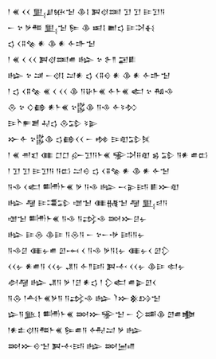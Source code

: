 <div class='block'>
<div class='line'>𒁹 𒌍 𒌋𒌋 𒅅𒋗𒁮𒈠 𒆠𒋙 𒀉𒋼𒌅 𒋛 𒋛 𒄿𒋛𒀀</div>
<div class='line'>𒀸 𒆳 𒃻𒍣 𒅅𒈠 𒌉 𒆠 𒀜𒋙 𒆤𒌓 𒄿𒋫𒈬</div>
<div class='line'>𒌓 𒌋𒐉𒆚 𒀭 𒆠 𒀭 𒅆𒈥𒈠</div>
<div class='line'>𒁹 𒌍 𒌋 𒌋𒌋 𒀉𒋼𒌅𒌑 𒈗 𒆳 𒉿𒈫 𒂼𒀾</div>
<div class='line'>𒈗 𒆳 𒁼 𒀸𒋼𒋙 𒁺𒀭 𒌓 𒌋𒐉𒄰 𒀭 𒆠 𒀭 𒅆𒈥𒈠</div>
<div class='line'>𒁹 𒌓 𒌋𒐉𒆚 𒌍 𒌋 𒌋𒌋 𒆠 𒀀𒄩𒈨𒌍 𒅆𒈨𒌍 𒅗 𒆳 𒄀𒈾</div>
<div class='line'>𒊮 𒆳 𒄭𒂵 𒀭𒈨𒌍 𒆳𒌵𒆠 𒀀𒈾 𒅆𒂟𒁴</div>
<div class='line'>𒄿𒋻𒊓𒋢 𒄷𒌓 𒊮𒁉 𒂟𒉌</div>
<div class='line'>𒁍𒅆 𒆳𒌵𒆠 𒌓𒂵𒌋𒌋 𒀸 𒂔 𒄿𒊏𒁉𒍮</div>
<div class='line'>𒁹 𒌍 𒉣𒇬 𒈪 𒆸𒆸 𒅎𒋛𒀀𒈨𒌍 𒊌𒋫𒍝𒊏 𒌗 𒁉 𒀀𒀭 𒌑𒆗</div>
<div class='line'>𒁹 𒋛 𒋛 𒄿𒋛𒀀 𒀀𒆗 𒁺𒄰 𒌓 𒌋𒐉𒆚 𒀭 𒆠 𒀭 𒅆𒈠</div>
<div class='line'>𒀀𒈾 𒌋𒅗 𒌦𒈨𒌍 𒃻 𒀀𒈾 𒈗 𒁁𒉌𒅀 𒀾𒁍𒊏</div>
<div class='line'>𒈗 𒆷 𒄿𒃮𒁉 𒌝𒈠 𒈪𒉆𒈠 𒆷 𒅅𒁀𒀀</div>
<div class='line'>𒌝𒈠 𒌦𒈨𒌍 𒀀𒈾 𒀀𒃶𒈾 𒇷𒁍𒆪𒉡</div>
<div class='line'>𒈗 𒄿𒁲 𒆠𒄿 𒀀𒊮𒀀 𒀸 𒆳𒀸𒋩 𒅀𒀀𒉡</div>
<div class='line'>𒀀𒈾𒆪 𒈪𒉡𒌑 𒇻𒆰 𒌋 𒀀𒈾 𒃻𒀀𒋙𒉡 𒈪𒉡𒌋 𒇻𒁷</div>
<div class='line'>𒌋𒌋𒉡 𒀭𒌑𒀀 𒌋𒌋𒉡 𒂗𒀀 𒅆𒈫𒅀 𒀉𒋾 𒌋𒌋𒉡 𒆠𒄿 𒊕𒉡</div>
<div class='line'>𒀠𒆷 𒈗 𒂗𒀀 𒃻 𒁹𒆪 𒀭𒌓 𒁹 𒁷𒅗 𒌑𒉌𒇻𒌋</div>
<div class='line'>𒀀𒁲 𒁹𒋀𒈨𒌍𒃻𒀀 𒀀𒃶𒈾 𒈗 𒇺𒁍𒆜𒋳𒈠</div>
<div class='line'>𒇽𒀀𒆥𒋙 𒌦𒈨𒌍 𒇷𒁍𒊌𒈠 𒀸 𒁷𒌁𒆠 𒇻𒌑𒆟</div>
<div class='line'>𒁹𒀭𒉺𒋼𒀀𒍣𒈨𒌍 𒌉𒌑𒀀 𒅈𒁺 𒃻 𒈗</div>
<div class='line'>𒇷𒁍𒄰𒈠 𒀉𒋾𒅀 𒈗 𒇷𒅁𒈛</div>
</div>